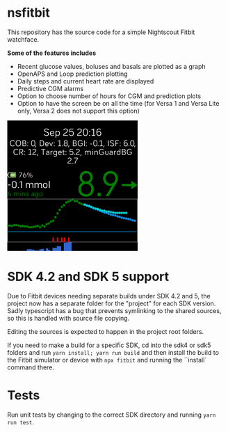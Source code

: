 # nsfitbit

This repository has the source code for a simple Nightscout Fitbit watchface.

**Some of the features includes**

* Recent glucose values, boluses and basals are plotted as a graph
* OpenAPS and Loop prediction plotting
* Daily steps and current heart rate are displayed
* Predictive CGM alarms
* Option to choose number of hours for CGM and prediction plots
* Option to have the screen be on all the time (for Versa 1 and Versa Lite only, Versa 2 does not support this option)

![Screenshot](/screenshots/Screenshot_5.png?raw=true "Screen capture of the watchface")

# SDK 4.2 and SDK 5 support

Due to Fitbit devices needing separate builds under SDK 4.2 and 5, the project now has a separate
folder for the "project" for each SDK version. Sadly typescript has a bug that prevents symlinking
to the shared sources, so this is handled with source file copying.

Editing the sources is expected to happen in the project root folders.

If you need to make a build for a specific SDK, cd into the sdk4 or sdk5 folders and run
``yarn install; yarn run build`` and then install the build to the Fitbit simulator or
device with ``npx fitbit`` and running the ``install` command there.

# Tests

Run unit tests by changing to the correct SDK directory and running ``yarn run test``.
